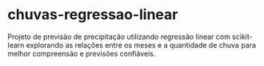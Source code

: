 # chuvas-regressao-linear
Projeto de previsão de precipitação utilizando regressão linear com scikit-learn explorando as relações entre os meses e a quantidade de chuva para melhor compreensão e previsões confiáveis.

